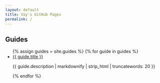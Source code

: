 ```yaml
---
layout: default
title: Vay's GitHub Pages
permalink: /
---
```


## Guides

<ul>
  {% assign guides = site.guides %}
  {% for guide in guides %}
    <li>
      <a href="{{ guide.url }}">{{ guide.title }}</a>
      <p>{{ guide.description | markdownify | strip_html | truncatewords: 20 }}</p>
    </li>
  {% endfor %}
</ul>
